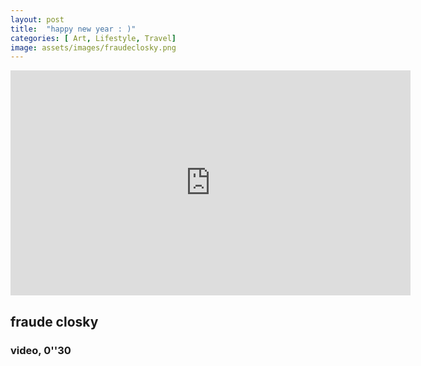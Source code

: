 ```yaml
---
layout: post
title:  "happy new year : )"
categories: [ Art, Lifestyle, Travel]
image: assets/images/fraudeclosky.png
---
```


<iframe src="https://player.vimeo.com/video/496225678" width="640" height="360" frameborder="0" allowfullscreen></iframe>

<h2> fraude closky </h2>

<h3> video, 0''30 </h3>

